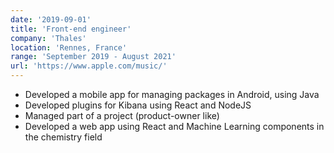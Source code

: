 ```yaml
---
date: '2019-09-01'
title: 'Front-end engineer'
company: 'Thales'
location: 'Rennes, France'
range: 'September 2019 - August 2021'
url: 'https://www.apple.com/music/'
---
```


- Developed a mobile app for managing packages in Android, using Java
- Developed plugins for Kibana using React and NodeJS
- Managed part of a project (product-owner like)
- Developed a web app using React and Machine Learning components in the chemistry field

